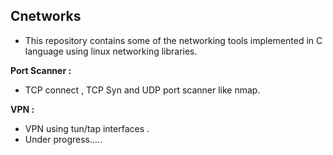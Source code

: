 ## Cnetworks

- This repository contains some of the networking tools implemented in C language using linux networking libraries.

**Port Scanner :**
 - TCP connect , TCP Syn and UDP port scanner like nmap.

**VPN :**
- VPN using tun/tap interfaces . 
- Under progress..... 


